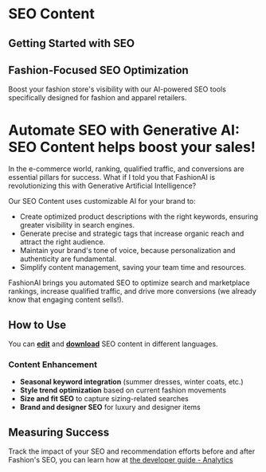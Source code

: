 # SEO Content

## Getting Started with SEO

## Fashion-Focused SEO Optimization

Boost your fashion store's visibility with our AI-powered SEO tools specifically designed for fashion and apparel retailers.

# Automate SEO with Generative AI: SEO Content helps boost your sales!

In the e-commerce world, ranking, qualified traffic, and conversions are essential pillars for success. What if I told you that FashionAI is revolutionizing this with Generative Artificial Intelligence?

Our SEO Content uses customizable AI for your brand to:
- Create optimized product descriptions with the right keywords, ensuring greater visibility in search engines.
- Generate precise and strategic tags that increase organic reach and attract the right audience.
- Maintain your brand's tone of voice, because personalization and authenticity are fundamental.
- Simplify content management, saving your team time and resources.

FashionAI brings you automated SEO to optimize search and marketplace rankings, increase qualified traffic, and drive more conversions (we already know that engaging content sells!).

## How to Use

You can **[edit](./translating#how-to-edit-seo-content)** and **[download](./translating#how-to-download-seo-content-in-different-languages)** SEO content in different languages.

### Content Enhancement
- **Seasonal keyword integration** (summer dresses, winter coats, etc.)
- **Style trend optimization** based on current fashion movements
- **Size and fit SEO** to capture sizing-related searches
- **Brand and designer SEO** for luxury and designer items

## Measuring Success

Track the impact of your SEO and recommendation efforts before and after Fashion's SEO, you can learn how at [the developer guide - Analytics](../../developer-guide/analytics)